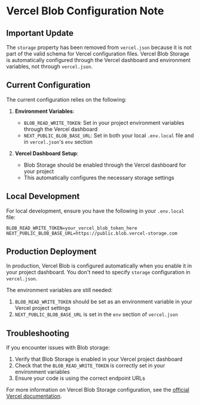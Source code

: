 # Vercel Blob Configuration Note

## Important Update

The `storage` property has been removed from `vercel.json` because it is not part of the valid schema for Vercel configuration files. Vercel Blob Storage is automatically configured through the Vercel dashboard and environment variables, not through `vercel.json`.

## Current Configuration

The current configuration relies on the following:

1. **Environment Variables**: 
   - `BLOB_READ_WRITE_TOKEN`: Set in your project environment variables through the Vercel dashboard
   - `NEXT_PUBLIC_BLOB_BASE_URL`: Set in both your local `.env.local` file and in `vercel.json`'s `env` section

2. **Vercel Dashboard Setup**:
   - Blob Storage should be enabled through the Vercel dashboard for your project
   - This automatically configures the necessary storage settings

## Local Development

For local development, ensure you have the following in your `.env.local` file:

```
BLOB_READ_WRITE_TOKEN=your_vercel_blob_token_here
NEXT_PUBLIC_BLOB_BASE_URL=https://public.blob.vercel-storage.com
```

## Production Deployment

In production, Vercel Blob is configured automatically when you enable it in your project dashboard. You don't need to specify `storage` configuration in `vercel.json`.

The environment variables are still needed:

1. `BLOB_READ_WRITE_TOKEN` should be set as an environment variable in your Vercel project settings
2. `NEXT_PUBLIC_BLOB_BASE_URL` is set in the `env` section of `vercel.json`

## Troubleshooting

If you encounter issues with Blob storage:

1. Verify that Blob Storage is enabled in your Vercel project dashboard
2. Check that the `BLOB_READ_WRITE_TOKEN` is correctly set in your environment variables
3. Ensure your code is using the correct endpoint URLs

For more information on Vercel Blob Storage configuration, see the [official Vercel documentation](https://vercel.com/docs/storage/vercel-blob).